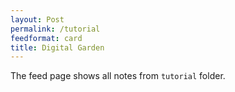 ```yaml
---
layout: Post
permalink: /tutorial
feedformat: card
title: Digital Garden
---
```


The feed page shows all notes from `tutorial` folder.